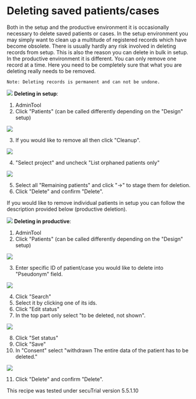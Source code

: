 # Deleting saved patients/cases

Both in the setup and the productive environment it is occasionally necessary to delete saved patients or cases.
In the setup environment you may simply want to clean up a multitude of registered records which have become obsolete.
There is usually hardly any risk involved in deleting records from setup. This is also the reason you can delete in bulk 
in setup. In the productive environment it is different. You can only remove one record at a time.
Here you need to be completely sure that what you are deleting really needs to be removed. 

```
Note: Deleting records is permanent and can not be undone.
```

![](https://placehold.it/15/228B22/000000?text=+) **Deleting in setup**:

1. AdminTool
2. Click "Patients" (can be called differently depending on the "Design" setup)

  ![](fig/patients.png)
  
3. If you would like to remove all then click "Cleanup".

  ![](fig/cleanup.png)
  
4. "Select project" and uncheck "List orphaned patients only"

  ![](fig/select_proj_centre.png)
  
5. Select all "Remaining patients" and click "->" to stage them for deletion.
6. Click "Delete" and confirm "Delete".

If you would like to remove individual patients in setup you can follow the 
description provided below (productive deletion).


![](https://placehold.it/15/1589F0/000000?text=+) **Deleting in productive**:

1. AdminTool
2. Click "Patients" (can be called differently depending on the "Design" setup)

  ![](fig/patients.png)
  
3. Enter specific ID of patient/case you would like to delete into "Pseudonym" field.

  ![](fig/pseudonym.png)

4. Click "Search"
5. Select it by clicking one of its ids.
6. Click "Edit status"
7. In the top part only select "to be deleted, not shown".

  ![](fig/to_be_del_status.png)
  
8. Click "Set status"
9. Click "Save"
10. In "Consent" select "withdrawn The entire data of the patient has to be deleted."

  ![](fig/consent.png)
  
11. Click "Delete" and confirm "Delete".

This recipe was tested under secuTrial version 5.5.1.10
